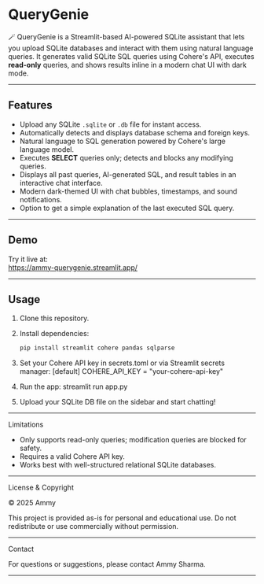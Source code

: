 # QueryGenie

🪄 QueryGenie is a Streamlit-based AI-powered SQLite assistant that lets you upload SQLite databases and interact with them using natural language queries. It generates valid SQLite SQL queries using Cohere's API, executes **read-only** queries, and shows results inline in a modern chat UI with dark mode.

---

## Features

- Upload any SQLite `.sqlite` or `.db` file for instant access.
- Automatically detects and displays database schema and foreign keys.
- Natural language to SQL generation powered by Cohere's large language model.
- Executes **SELECT** queries only; detects and blocks any modifying queries.
- Displays all past queries, AI-generated SQL, and result tables in an interactive chat interface.
- Modern dark-themed UI with chat bubbles, timestamps, and sound notifications.
- Option to get a simple explanation of the last executed SQL query.

---

## Demo

Try it live at:  
https://ammy-querygenie.streamlit.app/ 

---

## Usage

1. Clone this repository.
2. Install dependencies:
   ```bash
   pip install streamlit cohere pandas sqlparse
   ```
3. Set your Cohere API key in secrets.toml or via Streamlit secrets manager:
[default]
COHERE_API_KEY = "your-cohere-api-key"

4. Run the app:
streamlit run app.py

5. Upload your SQLite DB file on the sidebar and start chatting!

---

Limitations

- Only supports read-only queries; modification queries are blocked for safety.
- Requires a valid Cohere API key.
- Works best with well-structured relational SQLite databases.

---

License & Copyright

© 2025 Ammy

This project is provided as-is for personal and educational use.
Do not redistribute or use commercially without permission.

---

Contact

For questions or suggestions, please contact Ammy Sharma.

---

